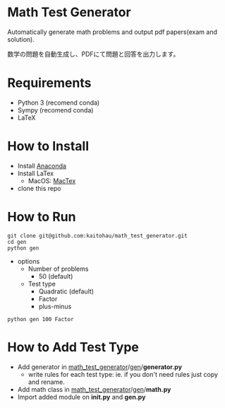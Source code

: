 # Math Test Generator
Automatically generate math problems and output pdf papers(exam and solution).

数学の問題を自動生成し、PDFにて問題と回答を出力します。



# Requirements

- Python 3 (recomend conda)
- Sympy (recomend conda)
- LaTeX

# How to Install  

- Install [Anaconda](https://www.anaconda.com/distribution/)
- Install LaTex
  - MacOS: [MacTex](https://texwiki.texjp.org/?MacTeX#mirror)
- clone this repo

# How to Run

```
git clone git@github.com:kaitohau/math_test_generator.git
cd gen
python gen

```

- options
  - Number of problems
    - 50 (default)
  - Test type
    - Quadratic (default)
    - Factor
    - plus-minus

```
python gen 100 Factor
```

# How to Add Test Type

- Add generator in [math_test_generator](https://github.com/kaitohau/math_test_generator)/[gen](https://github.com/kaitohau/math_test_generator/tree/master/gen)/**generator.py**
  - write rules for each test type: ie. if you don't need rules just copy and rename.
- Add math class in [math_test_generator](https://github.com/kaitohau/math_test_generator)/[gen](https://github.com/kaitohau/math_test_generator/tree/master/gen)/**math.py**
- Import added module on  **__init__.py** and **gen.py**